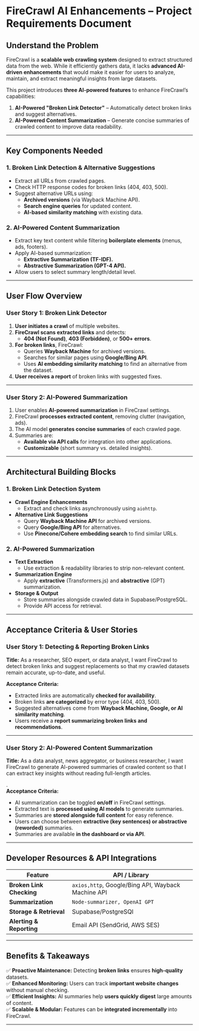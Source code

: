 # **FireCrawl AI Enhancements – Project Requirements Document**

## **Understand the Problem**

FireCrawl is a **scalable web crawling system** designed to extract structured data from the web. While it efficiently gathers data, it lacks **advanced AI-driven enhancements** that would make it easier for users to analyze, maintain, and extract meaningful insights from large datasets.

This project introduces **three AI-powered features** to enhance FireCrawl’s capabilities:

1. **AI-Powered "Broken Link Detector"** – Automatically detect broken links and suggest alternatives.  
2. **AI-Powered Content Summarization** – Generate concise summaries of crawled content to improve data readability.

---

## **Key Components Needed**

### **1\. Broken Link Detection & Alternative Suggestions**

* Extract all URLs from crawled pages.  
* Check HTTP response codes for broken links (404, 403, 500).  
* Suggest alternative URLs using:  
  * **Archived versions** (via Wayback Machine API).  
  * **Search engine queries** for updated content.  
  * **AI-based similarity matching** with existing data.

### **2\. AI-Powered Content Summarization**

* Extract key text content while filtering **boilerplate elements** (menus, ads, footers).  
* Apply AI-based summarization:  
  * **Extractive Summarization (TF-IDF).**  
  * **Abstractive Summarization (GPT-4 API).**  
* Allow users to select summary length/detail level.

---

## **User Flow Overview**

### **User Story 1: Broken Link Detector**

1. **User initiates a crawl** of multiple websites.  
2. **FireCrawl scans extracted links** and detects:  
   * **404 (Not Found)**, **403 (Forbidden)**, or **500+ errors**.  
3. **For broken links**, FireCrawl:  
   * Queries **Wayback Machine** for archived versions.  
   * Searches for similar pages using **Google/Bing API**.  
   * Uses **AI embedding similarity matching** to find an alternative from the dataset.  
4. **User receives a report** of broken links with suggested fixes.

---

### **User Story 2: AI-Powered Summarization**

1. User enables **AI-powered summarization** in FireCrawl settings.  
2. FireCrawl **processes extracted content**, removing clutter (navigation, ads).  
3. The AI model **generates concise summaries** of each crawled page.  
4. Summaries are:  
   * **Available via API calls** for integration into other applications.  
   * **Customizable** (short summary vs. detailed insights).

---

## **Architectural Building Blocks**

### **1\. Broken Link Detection System**

* **Crawl Engine Enhancements**  
  * Extract and check links asynchronously using `aiohttp`.  
* **Alternative Link Suggestions**  
  * Query **Wayback Machine API** for archived versions.  
  * Query **Google/Bing API** for alternatives.  
  * Use **Pinecone/Cohere embedding search** to find similar URLs.

### **2\. AI-Powered Summarization**

* **Text Extraction**  
  * Use extraction & readability libraries to strip non-relevant content.  
* **Summarization Engine**  
  * Apply **extractive** (Transformers.js) and **abstractive** (GPT) summarization.  
* **Storage & Output**  
  * Store summaries alongside crawled data in Supabase/PostgreSQL.  
  * Provide API access for retrieval.

---

## **Acceptance Criteria & User Stories**

### **User Story 1: Detecting & Reporting Broken Links**

**Title:** As a researcher, SEO expert, or data analyst, I want FireCrawl to detect broken links and suggest replacements so that my crawled datasets remain accurate, up-to-date, and useful.

**Acceptance Criteria:**

* Extracted links are automatically **checked for availability**.  
* Broken links **are categorized** by error type (404, 403, 500).  
* Suggested alternatives come from **Wayback Machine, Google, or AI similarity matching**.  
* Users receive a **report summarizing broken links and recommendations**.

---

### **User Story 2: AI-Powered Content Summarization**

**Title:** As a data analyst, news aggregator, or business researcher, I want FireCrawl to generate AI-powered summaries of crawled content so that I can extract key insights without reading full-length articles.

.  
**Acceptance Criteria:**

* AI summarization can be toggled **on/off** in FireCrawl settings.  
* Extracted text is **processed using AI models** to generate summaries.  
* Summaries are **stored alongside full content** for easy reference.  
* Users can choose between **extractive (key sentences) or abstractive (reworded)** summaries.  
* Summaries are available **in the dashboard or via API**.

---

## **Developer Resources & API Integrations**

| Feature | API / Library |
| ----- | ----- |
| **Broken Link Checking** | `axios,http`, Google/Bing API, Wayback Machine API |
| **Summarization** | `Node-summarizer, OpenAI GPT` |
| **Storage & Retrieval** | Supabase/PostgreSQl |
| **Alerting & Reporting** | Email API (SendGrid, AWS SES) |

---

## **Benefits & Takeaways**

✅ **Proactive Maintenance:** Detecting **broken links** ensures **high-quality** datasets.  
✅ **Enhanced Monitoring:** Users can track **important website changes** without manual checking.  
✅ **Efficient Insights:** AI summaries help **users quickly digest** large amounts of content.  
✅ **Scalable & Modular:** Features can be **integrated incrementally** into FireCrawl.

---

